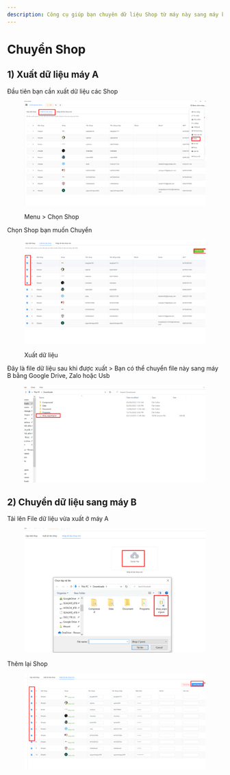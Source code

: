 ```yaml
---
description: Công cụ giúp bạn chuyên dữ liệu Shop từ máy này sang máy khác
---
```


# Chuyển Shop

## 1) Xuất dữ liệu máy A

Đầu tiên bạn cần xuất dữ liệu các Shop

<figure><img src="../../../.gitbook/assets/image (4) (3).png" alt=""><figcaption><p>Menu > Chọn Shop</p></figcaption></figure>

Chọn Shop bạn muốn Chuyển

<figure><img src="../../../.gitbook/assets/image (3) (2).png" alt=""><figcaption><p>Xuất dữ liệu</p></figcaption></figure>

Đây là file dữ liệu sau khi được xuất > Bạn có thể chuyển file này sang máy B bằng Google Drive, Zalo hoặc Usb

<figure><img src="../../../.gitbook/assets/image (12).png" alt=""><figcaption></figcaption></figure>

## 2) Chuyển dữ liệu sang máy B

Tải lên File dữ liệu vừa xuất ở máy A

<figure><img src="../../../.gitbook/assets/image (8).png" alt=""><figcaption></figcaption></figure>

Thêm lại Shop

<figure><img src="../../../.gitbook/assets/image (1) (1).png" alt=""><figcaption></figcaption></figure>
